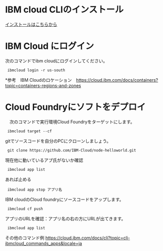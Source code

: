 # IBM cloud CLIのインストール

[インストールはこちらから](https://cloud.ibm.com/docs/cli?topic=cli-install-ibmcloud-cli&locale=ja)

# IBM Cloud にログイン
 次のコマンドでibm cloudにログインしてください。
```
 ibmcloud login -r us-south
```
*参考　IBM Cloudのロケーション　https://cloud.ibm.com/docs/containers?topic=containers-regions-and-zones
# Cloud Foundryにソフトをデプロイ
　次のコマンドで実行環境Cloud Foundryをターゲットにします。
```
 ibmcloud target --cf
```
 gitでソースコードを自分のPCにクローンしましょう。
```
 git clone https://github.com/IBM-Cloud/node-helloworld.git
```
現在他に動いているアプ氏がないか確認
```
 ibmcloud app list
```
あれば止める
```
 ibmcloud app stop アプリ名
```
IBM cloudのCloud foundryにソースコードをアップします。
```
 ibmcloud cf push
```
アプリのURLを確認：アプリ名の右の方にURLが出てきます。
```
 ibmcloud app list
```

その他のコマンド例
https://cloud.ibm.com/docs/cli?topic=cli-ibmcloud_commands_apps&locale=ja

 
